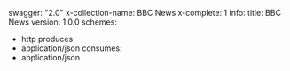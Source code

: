 swagger: "2.0"
x-collection-name: BBC News
x-complete: 1
info:
  title: BBC News
  version: 1.0.0
schemes:
- http
produces:
- application/json
consumes:
- application/json